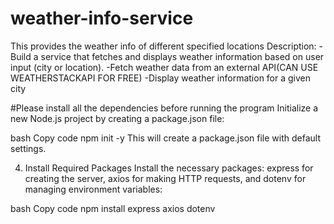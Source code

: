 # weather-info-service
This provides the weather info of different specified locations
Description: -Build a service that fetches and displays weather information based on user input (city or location). -Fetch weather data from an external API(CAN USE WEATHERSTACKAPI FOR FREE) -Display weather information for a given city

#Please install all the dependencies before running the program
Initialize a new Node.js project by creating a package.json file:

bash
Copy code
npm init -y
This will create a package.json file with default settings.

4. Install Required Packages
Install the necessary packages: express for creating the server, axios for making HTTP requests, and dotenv for managing environment variables:

bash
Copy code
npm install express axios dotenv
